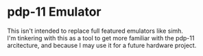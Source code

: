 # pdp-11 Emulator #

This isn't intended to replace full featured emulators like simh.  
I'm tinkering with this as a tool to get more familiar with the pdp-11 arcitecture, and because I may use it for a future hardware project.



